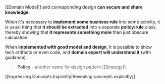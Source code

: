 [[Domain Model]] and corresponding design **can secure and share knowledge**.

When it's necessary to **implement some business rule** into some activity, it is usual thing that **it should be extracted** into a separate **policy**/**rule** class, thereby showing that **it represents something more** than just obscure calculation.

When **implemented with good model and design**, it is possible to show tech artifacts or even code, and **domain expert will understand it** (with guidance).

> **Policy** - another name for design pattern [[Strategy]].

[[Expressing Concepts Explicitly|Revealing concepts explicitly]]